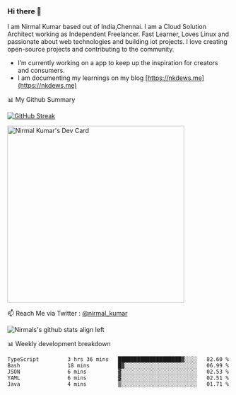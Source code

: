 ### Hi there 👋

 I am Nirmal Kumar based out of India,Chennai. I am a Cloud Solution Architect working as Independent Freelancer. Fast Learner, Loves Linux and passionate about web technologies and building iot projects. I love creating open-source projects and contributing to the community.

- I’m currently working on a app to keep up the inspiration for creators and consumers.
- I am documenting my learnings on my blog [https://nkdews.me](https://nkdews.me)


📊 My Github Summary

[![GitHub Streak](https://github-readme-streak-stats.herokuapp.com?user=nk-gears&theme=dark&hide_border=true&date_format=M%20j%5B%2C%20Y%5D)](https://git.io/streak-stats)

<a href="https://app.daily.dev/nirmal_kumar"><img src="https://api.daily.dev/devcards/a16cfcf02d384b16b41de71ce4d1d811.png?r=8ve" width="400" alt="Nirmal Kumar's Dev Card"/></a>

📫 Reach Me via  Twitter : [@nirmal_kumar](https://twitter.com/nirmal_kumar)

![Nirmals's github stats align left](https://github-readme-stats.vercel.app/api?username=nk-gears&show_icons=true)


📊 Weekly development breakdown

<!--START_SECTION:waka-->

```text
TypeScript         3 hrs 36 mins   ████████████████████▓░░░░   82.60 %
Bash               18 mins         █▓░░░░░░░░░░░░░░░░░░░░░░░   06.99 %
JSON               6 mins          ▓░░░░░░░░░░░░░░░░░░░░░░░░   02.53 %
YAML               6 mins          ▓░░░░░░░░░░░░░░░░░░░░░░░░   02.51 %
Java               4 mins          ▒░░░░░░░░░░░░░░░░░░░░░░░░   01.71 %
```

<!--END_SECTION:waka-->


